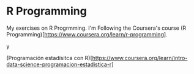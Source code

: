 # R Programming

My exercises on R Progrmming. I'm Following the Coursera's course
(R Programming)[https://www.coursera.org/learn/r-programming].

y 

(Programación estadísitca con R)[https://www.coursera.org/learn/intro-data-science-programacion-estadistica-r]